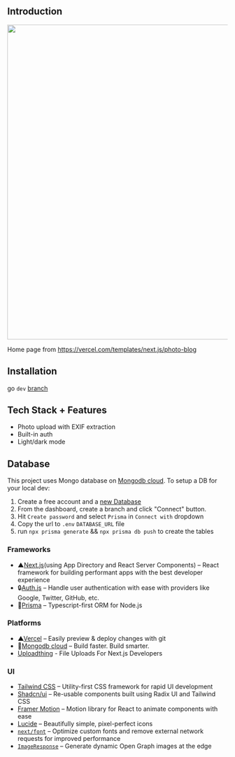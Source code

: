 ## Introduction

<p align="center">
<img src='https://github.com/ECarry/photography-website-nextjs14-full-stack/blob/main/public/images/dashboard.gif' width='720px'>
</p>

Home page from https://vercel.com/templates/next.js/photo-blog

## Installation

go `dev` [branch](https://github.com/ECarry/photography-website-nextjs14-full-stack/tree/dev)

## Tech Stack + Features

- Photo upload with EXIF extraction
- Built-in auth
- Light/dark mode

## Database

This project uses Mongo database on [Mongodb cloud](https://cloud.mongodb.com/). To setup a DB for your local dev:

1. Create a free account and a [new Database](https://cloud.mongodb.com/)
2. From the dashboard, create a branch and click "Connect" button.
3. Hit `Create password` and select `Prisma` in `Connect with` dropdown
4. Copy the url to `.env` `DATABASE_URL` file
5. run `npx prisma generate` && `npx prisma db push` to create the tables

### Frameworks

- ▲[Next.js](https://nextjs.org/)(using App Directory and React Server Components) – React framework for building performant apps with the best developer experience
- 🔒[Auth.js](https://authjs.dev/) – Handle user authentication with ease with providers like Google, Twitter, GitHub, etc.
- 📀[Prisma](https://www.prisma.io/) – Typescript-first ORM for Node.js

### Platforms

- ▲[Vercel](https://vercel.com/) – Easily preview & deploy changes with git
- 🍃[Mongodb cloud](https://cloud.mongodb.com/) – Build faster. Build smarter.​​
- [Uploadthing](https://uploadthing.com/) - File Uploads For Next.js Developers

### UI

- [Tailwind CSS](https://tailwindcss.com/) – Utility-first CSS framework for rapid UI development
- [Shadcn/ui](https://ui.shadcn.com/) – Re-usable components built using Radix UI and Tailwind CSS
- [Framer Motion](https://framer.com/motion) – Motion library for React to animate components with ease
- [Lucide](https://lucide.dev/) – Beautifully simple, pixel-perfect icons
- [`next/font`](https://nextjs.org/docs/basic-features/font-optimization) – Optimize custom fonts and remove external network requests for improved performance
- [`ImageResponse`](https://nextjs.org/docs/app/api-reference/functions/image-response) – Generate dynamic Open Graph images at the edge
